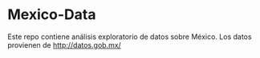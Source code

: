 # Mexico-Data
Este repo contiene análisis exploratorio de datos sobre México. Los datos provienen de http://datos.gob.mx/
